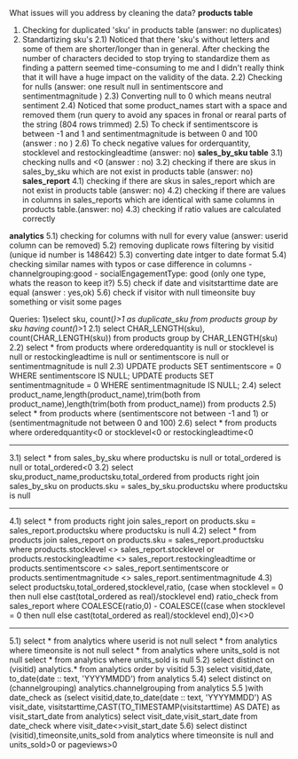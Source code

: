 What issues will you address by cleaning the data?
**products table**
1) Checking for duplicated 'sku' in products table (answer: no duplicates)
2) Standartizing sku's
2.1) Noticed that there 'sku's without letters and some of them are shorter/longer than in general. After checking the number of characters decided to stop trying to standardize them as finding a pattern seemed time-consuming to me and I didn't really think that it will have a huge impact on the validity of the data.
2.2) Checking for nulls (answer: one result null in sentimentscore and sentimentmagnitude )
2.3) Converting null to 0 which means neutral  sentiment
2.4) Noticed that some product_names start with a space and removed them (run query to avoid any spaces in fronal or rearal parts of the string (804 rows trimmed)
2.5) To check if sentimentscore is between -1 and 1 and sentimentmagnitude is between 0 and 100 (answer : no )
2.6) To check negative values for orderquantity, stocklevel and restockingleadtime (answer: no)
**sales_by_sku table**
3.1) checking nulls and <0 (answer : no)
3.2) checking if there are skus in sales_by_sku which are not exist in products table (answer: no)
**sales_report**
4.1) checking if there are skus in sales_report which are not exist in products table (answer: no) 
4.2) checking if there are values in columns in sales_reports which are identical with same columns in products table.(answer: no)
4.3) checking if ratio values are calculated correctly
   
**analytics**
5.1) checking for columns with null for every value (answer: userid column can be removed)
5.2) removing duplicate rows filtering by visitid (unique id number is 148642)
5.3) converting date intger to date format
5.4) checking similar names with typos or case difference in columns 
	- channelgrouping:good
	- socialEngagementType: good (only one type, whats the reason to keep it?)
5.5) check if date and visitstarttime date are equal (answer : yes,ok)
5.6) check if visitor with null timeonsite buy something or visit some pages 


  
Queries:
1)select sku, count(*)>1 as duplicate_sku from products group by sku having count(*)>1
2.1) select CHAR_LENGTH(sku), count(CHAR_LENGTH(sku)) from products group by CHAR_LENGTH(sku)
2.2) select * from products where orderedquantity is null 
							or stocklevel is null
							or restockingleadtime is null
							or sentimentscore is null
							or sentimentmagnitude is null
2.3)  UPDATE products SET sentimentscore = 0 WHERE sentimentscore IS NULL;
      UPDATE products SET sentimentmagnitude = 0 WHERE sentimentmagnitude IS NULL;
2.4) select product_name,length(product_name),trim(both from product_name),length(trim(both from product_name)) from products
2.5) select * from products where (sentimentscore not between -1 and 1)	or (sentimentmagnitude not between 0 and 100)
2.6) select * from products where orderedquantity<0 or stocklevel<0 or restockingleadtime<0
***
3.1) select * from sales_by_sku where productsku is null or total_ordered is null or total_ordered<0
3.2) select sku,product_name,productsku,total_ordered 
	from products
	right join sales_by_sku on products.sku = sales_by_sku.productsku
	where productsku is null
***
4.1) select * 
	from products
	right join sales_report on products.sku = sales_report.productsku
	where productsku is null
 4.2) select * 
	from products
	join sales_report on products.sku = sales_report.productsku
	where products.stocklevel <> sales_report.stocklevel
	or products.restockingleadtime <> sales_report.restockingleadtime
	or products.sentimentscore <> sales_report.sentimentscore
	or products.sentimentmagnitude <> sales_report.sentimentmagnitude
4.3) 	select productsku,total_ordered,stocklevel,ratio,
		(case when stocklevel = 0 then null else cast(total_ordered as real)/stocklevel end) ratio_check
     	from sales_report
	where COALESCE(ratio,0) - COALESCE((case when stocklevel = 0 then null else cast(total_ordered as real)/stocklevel end),0)<>0
 ***
 5.1) select * from analytics where userid is not null
 	select * from analytics where timeonsite is not null
  	select * from analytics where units_sold is not null
  	select * from analytics where units_sold is  null
5.2) select distinct on (visitid) analytics.* from analytics order by visitid
5.3) select visitid,date, to_date(date :: text, 'YYYYMMDD') from analytics 
5.4) select distinct on (channelgrouping) analytics.channelgrouping from analytics 
5.5 )with date_check as (select visitid,date,to_date(date :: text, 'YYYYMMDD') AS	 
         		visit_date,
	   		visitstarttime,CAST(TO_TIMESTAMP(visitstarttime) AS DATE) as visit_start_date 
			from analytics)
     select visit_date,visit_start_date from date_check where visit_date<>visit_start_date
5.6) 	select distinct (visitid),timeonsite,units_sold
	from analytics
	where timeonsite is null and units_sold>0 or pageviews>0



